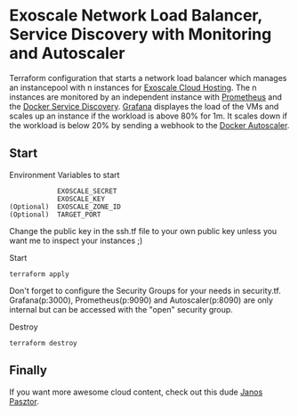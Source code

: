 ﻿# Exoscale Network Load Balancer, Service Discovery with Monitoring and Autoscaler

Terraform configuration that starts a network load balancer which manages an instancepool with n instances for [Exoscale Cloud Hosting](https://www.exoscale.com/).
The n instances are monitored by an independent instance with [Prometheus](https://prometheus.io/) and the [Docker Service Discovery](https://hub.docker.com/repository/docker/joeneu/exo-service-discovery). [Grafana](https://grafana.com/) displayes the load of the VMs and scales up an instance if the workload is above 80% for 1m. It scales down if the workload is below 20% by sending a webhook to the [Docker Autoscaler](https://hub.docker.com/repository/docker/joeneu/exo-autoscaler).

## Start

Environment Variables to start

                EXOSCALE_SECRET
                EXOSCALE_KEY
    (Optional)  EXOSCALE_ZONE_ID
    (Optional)  TARGET_PORT

Change the public key in the ssh.tf file to your own public key unless you want me to inspect your instances ;)

Start

    terraform apply
    
Don't forget to configure the Security Groups for your needs in security.tf. Grafana(p:3000), Prometheus(p:9090) and Autoscaler(p:8090) are only internal but can be accessed with the "open" security group.
    
Destroy

    terraform destroy
    
## Finally

If you want more awesome cloud content, check out this dude [Janos Pasztor](https://github.com/janoszen).
